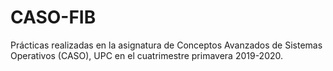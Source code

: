 # CASO-FIB
Prácticas realizadas en la asignatura de Conceptos Avanzados de Sistemas Operativos (CASO), UPC en el cuatrimestre primavera 2019-2020.
